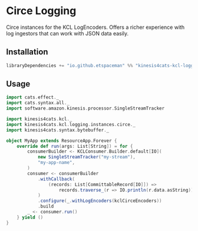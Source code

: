 # Circe Logging

Circe instances for the KCL LogEncoders. Offers a richer experience with log ingestors that can work with JSON data easily.

## Installation

```scala
libraryDependencies += "io.github.etspaceman" %% "kinesis4cats-kcl-logging-circe" % "@VERSION@"
```

## Usage

```scala mdoc:compile-only
import cats.effect._
import cats.syntax.all._
import software.amazon.kinesis.processor.SingleStreamTracker

import kinesis4cats.kcl._
import kinesis4cats.kcl.logging.instances.circe._
import kinesis4cats.syntax.bytebuffer._

object MyApp extends ResourceApp.Forever {
    override def run(args: List[String]) = for {
        consumerBuilder <- KCLConsumer.Builder.default[IO](
            new SingleStreamTracker("my-stream"),
            "my-app-name",
        )
        consumer <- consumerBuilder
            .withCallback(
                (records: List[CommittableRecord[IO]]) => 
                    records.traverse_(r => IO.println(r.data.asString))
            )
            .configure(_.withLogEncoders(kclCirceEncoders))
            .build
        _ <- consumer.run()
    } yield ()
}
```
